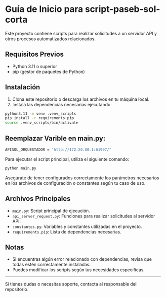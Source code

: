 # Guía de Inicio para script-paseb-sol-corta

Este proyecto contiene scripts para realizar solicitudes a un servidor API y otros procesos automatizados relacionados.

## Requisitos Previos

- Python 3.11 o superior
- pip (gestor de paquetes de Python)

## Instalación

1. Clona este repositorio o descarga los archivos en tu máquina local.
2. Instala las dependencias necesarias ejecutando:

```bash
python3.11 -m venv .venv_scripts
pip install -r requirements.pip
source .venv_scripts/bin/activate
```

## Reemplazar Varible en main.py:
```bash
APISOL_ORQUESTADOR = "http://172.20.80.1:61997/"
```

Para ejecutar el script principal, utiliza el siguiente comando:

```bash
python main.py
```

Asegúrate de tener configurados correctamente los parámetros necesarios en los archivos de configuración o constantes según tu caso de uso.

## Archivos Principales

- `main.py`: Script principal de ejecución.
- `api_server_request.py`: Funciones para realizar solicitudes al servidor API.
- `constantes.py`: Variables y constantes utilizadas en el proyecto.
- `requirements.pip`: Lista de dependencias necesarias.

## Notas

- Si encuentras algún error relacionado con dependencias, revisa que todas estén correctamente instaladas.
- Puedes modificar los scripts según tus necesidades específicas.

---

Si tienes dudas o necesitas soporte, contacta al responsable del repositorio.
